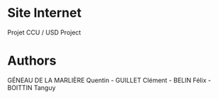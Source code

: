 # Site Internet

Projet CCU / 
USD Project

# Authors

GÉNEAU DE LA MARLIÈRE Quentin -
GUILLET Clément - 
BELIN Félix - 
BOITTIN Tanguy

